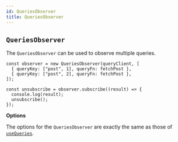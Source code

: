 ```yaml
---
id: QueriesObserver
title: QueriesObserver
---
```


## `QueriesObserver`

The `QueriesObserver` can be used to observe multiple queries.

```tsx
const observer = new QueriesObserver(queryClient, [
  { queryKey: ["post", 1], queryFn: fetchPost },
  { queryKey: ["post", 2], queryFn: fetchPost },
]);

const unsubscribe = observer.subscribe((result) => {
  console.log(result);
  unsubscribe();
});
```

**Options**

The options for the `QueriesObserver` are exactly the same as those of [`useQueries`](./useQueries.md).
